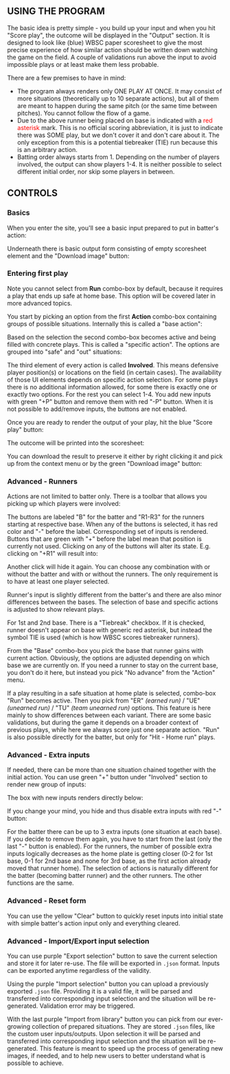 ## USING THE PROGRAM

The basic idea is pretty simple - you build up your input and when you hit "Score play", the outcome will be displayed in the "Output" section. It is designed to look like (blue) WBSC paper scoresheet to give the most precise experience of how similar action should be written down watching the game on the field. A couple of validations run above the input to avoid impossible plays or at least make them less probable.

There are a few premises to have in mind:

- The program always renders only ONE PLAY AT ONCE. It may consist of more situations (theoretically up to 10 separate actions), but all of them are meant to happen during the same pitch (or the same time between pitches). You cannot follow the flow of a game.
- Due to the above runner being placed on base is indicated with a <span style="color: red">red asterisk</span> mark. This is no official scoring abbreviation, it is just to indicate there was SOME play, but we don't cover it and don't care about it. The only exception from this is a potential tiebreaker (TIE) run because this is an arbitrary action.
- Batting order always starts from 1. Depending on the number of players involved, the output can show players 1-4. It is neither possible to select different initial order, nor skip some players in between.
        
## CONTROLS

### Basics

When you enter the site, you'll see a basic input prepared to put in batter's action:

<div>
<article-image src="/01-basic-input.png" alt="" sizes="100% sm:640px" />
</div>

Underneath there is basic output form consisting of empty scoresheet element and the "Download image" button:

<div>
<article-image src="/02-basic-output.png" alt=""  :width="200" />
</div>

### Entering first play

Note you cannot select from **Run** combo-box by default, because it requires a play that ends up safe at home base. This option will be covered later in more advanced topics.

You start by picking an option from the first **Action** combo-box containing groups of possible situations. Internally this is called a "base action":

<div>
<article-image src="/03-base-action.png" alt="" :width="200" />
</div>

Based on the selection the second combo-box becomes active and being filled with concrete plays. This is called a "specific action". The options are grouped into "safe" and "out" situations:

<div>
<article-image src="/04-specific-action.png" alt="" :width="400" />
</div>

The third element of every action is called **Involved**. This means defensive player position(s) or locations on the field (in certain cases). The availability of those UI elements depends on specific action selection. For some plays there is no additional information allowed, for some there is exactly one or exactly two options. For the rest you can select 1-4. You add new inputs with green "+P" button and remove them with red "-P" button. When it is not possible to add/remove inputs, the buttons are not enabled.

<div>
<article-image src="/05-involved.png" alt="" :height="40" />
</div>

Once you are ready to render the output of your play, hit the blue "Score play" button:

<div>
<article-image src="/06-generate.png" alt="" :height="40" />
</div>

The outcome will be printed into the scoresheet:

<div>
<article-image src="/07-result.png" alt="" />
</div>

You can download the result to preserve it either by right clicking it and pick up from the context menu or by the green "Download image" button:

<div>
<article-image src="/08-download.png" alt="" :height="40" />
</div>

### Advanced - Runners

Actions are not limited to batter only. There is a toolbar that allows you picking up which players were involved:

<div>
<article-image src="/09-pick-players.png" alt="" :height="40" />
</div>

The buttons are labeled "B" for the batter and "R1-R3" for the runners starting at respective base. When any of the buttons is selected, it has red color and "-" before the label. Corresponding set of inputs is rendered. Buttons that are green with "+" before the label mean that position is currently not used. Clicking on any of the buttons will alter its state. E.g. clicking on "+R1" will result into:

<div>
<article-image src="/10-runner-input.png" alt="" sizes="100% sm:640px" />
</div>

Another click will hide it again. You can choose any combination with or without the batter and with or without the runners. The only requirement is to have at least one player selected.

Runner's input is slightly different from the batter's and there are also minor differences between the bases. The selection of base and specific actions is adjusted to show relevant plays.

For 1st and 2nd base. There is a "Tiebreak" checkbox. If it is checked, runner doesn't appear on base with generic red asterisk, but instead the symbol TIE is used (which is how WBSC scores tiebreaker runners).

From the "Base" combo-box you pick the base that runner gains with current action. Obviously, the options are adjusted depending on which base we are currently on. If you need a runner to stay on the current base, you don't do it here, but instead you pick "No advance" from the "Action" menu.

If a play resulting in a safe situation at home plate is selected, combo-box "Run" becomes active. Then you pick from "ER" _(earned run)_ / "UE" _(unearned run)_ / "TU" _(team unearned run)_ options. This feature is here mainly to show differences between each variant. There are some basic validations, but during the game it depends on a broader context of previous plays, while here we always score just one separate action. "Run" is also possible directly for the batter, but only for "Hit - Home run" plays.

<div>
<article-image src="/11-type-of-run.png" alt="" :height="150" />
</div>

### Advanced - Extra inputs

If needed, there can be more than one situation chained together with the initial action. You can use green "+" button under "Involved" section to render new group of inputs:

<div>
<article-image src="/12-plus-action.png" alt="" :height="40" />
</div>

The box with new inputs renders directly below:

<div>
<article-image src="/13-extra-input.png" alt="" :width="600" />
</div>

If you change your mind, you hide and thus disable extra inputs with red "-" button:

<div>
<article-image src="/14-minus-action.png" alt="" :height="40" />
</div>

For the batter there can be up to 3 extra inputs (one situation at each base). If you decide to remove them again, you have to start from the last (only the last "-" button is enabled). For the runners, the number of possible extra inputs logically decreases as the home plate is getting closer (0-2 for 1st base, 0-1 for 2nd base and none for 3rd base, as the first action already moved that runner home). The selection of actions is naturally different for the batter (becoming batter runner) and the other runners. The other functions are the same.

### Advanced - Reset form

You can use the yellow "Clear" button to quickly reset inputs into initial state with simple batter's action input only and everything cleared.

<div>
<article-image src="/15-clear.png" alt="" :height="40" />
</div>

### Advanced - Import/Export input selection

You can use purple "Export selection" button to save the current selection and store it for later re-use. The file will be exported in `.json` format. Inputs can be exported anytime regardless of the validity.

<div>
<article-image src="/16-export.png" alt="" :height="40" />
</div>

Using the purple "Import selection" button you can upload a previously exported `.json` file. Providing it is a valid file, it will be parsed and transferred into corresponding input selection and the situation will be re-generated. Validation error may be triggered.

<div>
<article-image src="/17-import.png" alt="" :height="40" />
</div>

With the last purple "Import from library" button you can pick from our ever-growing collection of prepared situations. They are stored `.json` files, like the custom user inputs/outputs. Upon selection it will be parsed and transferred into corresponding input selection and the situation will be re-generated. This feature is meant to speed up the process of generating new images, if needed, and to help new users to better understand what is possible to achieve.

<div>
<article-image src="/18-import-lib.png" alt="" :height="40" />
</div>
